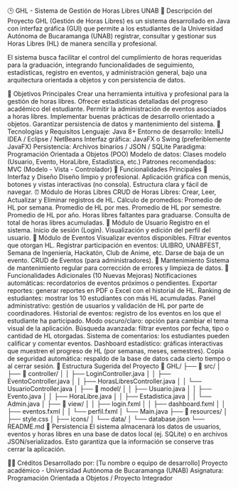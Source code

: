 🕒 GHL - Sistema de Gestión de Horas Libres UNAB
📘 Descripción del Proyecto
GHL (Gestión de Horas Libres) es un sistema desarrollado en Java con interfaz gráfica (GUI) que permite a los estudiantes de la Universidad Autónoma de Bucaramanga (UNAB) registrar, consultar y gestionar sus Horas Libres (HL) de manera sencilla y profesional.

El sistema busca facilitar el control del cumplimiento de horas requeridas para la graduación, integrando funcionalidades de seguimiento, estadísticas, registro en eventos, y administración general, bajo una arquitectura orientada a objetos y con persistencia de datos.

🎯 Objetivos Principales
Crear una herramienta intuitiva y profesional para la gestión de horas libres.
Ofrecer estadísticas detalladas del progreso académico del estudiante.
Permitir la administración de eventos asociados a horas libres.
Implementar buenas prácticas de desarrollo orientado a objetos.
Garantizar persistencia de datos y mantenimiento del sistema.
🧱 Tecnologías y Requisitos
Lenguaje: Java 8+
Entorno de desarrollo: IntelliJ IDEA / Eclipse / NetBeans
Interfaz gráfica: JavaFX o Swing (preferiblemente JavaFX)
Persistencia: Archivos binarios / JSON / SQLite
Paradigma: Programación Orientada a Objetos (POO)
Modelo de datos: Clases modelo (Usuario, Evento, HoraLibre, Estadística, etc.)
Patrones recomendados: MVC (Modelo - Vista - Controlador)
🧩 Funcionalidades Principales
🎨 Interfaz y Diseño
Diseño limpio y profesional.
Aplicación gráfica con menús, botones y vistas interactivas (no consola).
Estructura clara y fácil de navegar.
⏰ Módulo de Horas Libres
CRUD de Horas Libres: Crear, Leer, Actualizar y Eliminar registros de HL.
Cálculo de promedios:
Promedio de HL por semana.
Promedio de HL por mes.
Promedio de HL por semestre.
Promedio de HL por año.
Horas libres faltantes para graduarse.
Consulta de total de horas libres acumuladas.
👤 Módulo de Usuario
Registro en el sistema.
Inicio de sesión (Login).
Visualización y edición del perfil del usuario.
🎉 Módulo de Eventos
Visualizar eventos disponibles.
Filtrar eventos que otorgan HL.
Registrar participación en eventos: ULIBRO, UNABFEST, Semana de Ingeniería, Hackatón, Club de Anime, etc.
Darse de baja de un evento.
CRUD de Eventos (para administradores).
🧰 Mantenimiento
Sistema de mantenimiento regular para corrección de errores y limpieza de datos.
🔧 Funcionalidades Adicionales (10 Nuevas Mejoras)
Notificaciones automáticas: recordatorios de eventos próximos o pendientes.
Exportar reportes: generar reportes en PDF o Excel con el historial de HL.
Ranking de estudiantes: mostrar los 10 estudiantes con más HL acumuladas.
Panel administrativo: gestión de usuarios y validación de HL por parte de coordinadores.
Historial de eventos: registro de los eventos en los que el estudiante ha participado.
Modo oscuro/claro: opción para cambiar el tema visual de la aplicación.
Búsqueda avanzada: filtrar eventos por fecha, tipo o cantidad de HL otorgadas.
Sistema de comentarios: los estudiantes pueden calificar y comentar eventos.
Dashboard estadístico: gráficas interactivas que muestren el progreso de HL (por semanas, meses, semestres).
Copia de seguridad automática: respaldo de la base de datos cada cierto tiempo o al cerrar sesión.
🧠 Estructura Sugerida del Proyecto
📁 GHL/
├── 📂 src/
│   ├── 📂 controller/
│   │   ├── LoginController.java
│   │   ├── EventoController.java
│   │   ├── HorasLibresController.java
│   │   └── UsuarioController.java
│   ├── 📂 model/
│   │   ├── Usuario.java
│   │   ├── Evento.java
│   │   ├── HoraLibre.java
│   │   ├── Estadistica.java
│   │   └── Admin.java
│   ├── 📂 view/
│   │   ├── login.fxml
│   │   ├── dashboard.fxml
│   │   ├── eventos.fxml
│   │   └── perfil.fxml
│   └── Main.java
├── 📂 resources/
│   ├── style.css
│   ├── icons/
│   └── data/
│       └── database.json
└── README.md
💾 Persistencia
El sistema almacenará los datos de usuarios, eventos y horas libres en una base de datos local (ej. SQLite) o en archivos JSON/serializados. Esto garantiza que la información se conserve tras cerrar la aplicación.

🧑‍💻 Créditos
Desarrollado por: [Tu nombre o equipo de desarrollo]
Proyecto académico - Universidad Autónoma de Bucaramanga (UNAB)
Asignatura: Programación Orientada a Objetos / Proyecto Integrador

